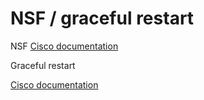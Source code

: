 #  NSF / graceful restart




NSF
[Cisco documentation](https://www.cisco.com/c/en/us/td/docs/ios-xml/ios/iproute_bgp/configuration/xe-16/irg-xe-16-book/bgp-nonstop-forwarding-awareness.html)



Graceful restart

[Cisco documentation](https://www.cisco.com/c/en/us/td/docs/ios-xml/ios/iproute_bgp/configuration/xe-16/irg-xe-16-book/bgp-graceful-restart-per-neighbor.html)
